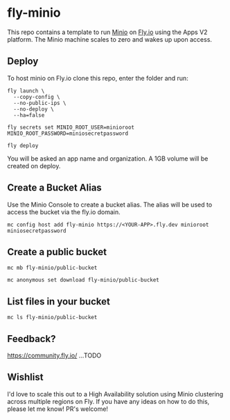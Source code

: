 # fly-minio

This repo contains a template to run [Minio](https://min.io/) on [Fly.io](https://fly.io/) using the Apps V2 platform.  The Minio machine scales to zero and wakes up upon access.

## Deploy

To host minio on Fly.io clone this repo, enter the folder and run:

```
fly launch \
  --copy-config \
  --no-public-ips \
  --no-deploy \
  --ha=false

fly secrets set MINIO_ROOT_USER=minioroot MINIO_ROOT_PASSWORD=miniosecretpassword

fly deploy
```

You will be asked an app name and organization. A 1GB volume will be created on deploy.


## Create a Bucket Alias

Use the Minio Console to create a bucket alias. The alias will be used to access the bucket via the fly.io domain.

```
mc config host add fly-minio https://<YOUR-APP>.fly.dev minioroot miniosecretpassword
```


## Create a public bucket

```
mc mb fly-minio/public-bucket

mc anonymous set download fly-minio/public-bucket
```

## List files in your bucket

```
mc ls fly-minio/public-bucket
```


## Feedback?

https://community.fly.io/ ...TODO

## Wishlist

I'd love to scale this out to a High Availability solution using Minio clustering across multiple regions on Fly. If you have any ideas on how to do this, please let me know! PR's welcome!